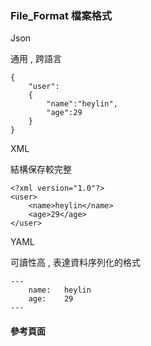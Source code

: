 ### File_Format 檔案格式 ###

Json

通用 , 跨語言

    {   
        "user":
        {
            "name":"heylin",
            "age":29
        }
    }

XML

結構保存較完整

    <?xml version="1.0"?>
    <user>
        <name>heylin</name>
        <age>29</age>
    </user>



YAML

可讀性高 , 表達資料序列化的格式

    ---
        name:   heylin
        age:    29
    ---



#### 參考頁面 ####

